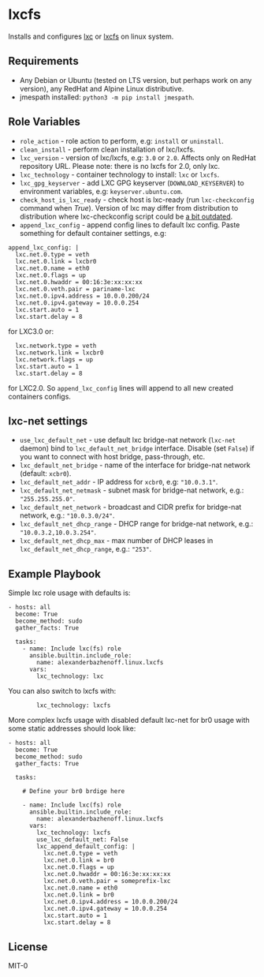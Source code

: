 lxcfs
=====
Installs and configures [lxc](https://linuxcontainers.org/lxc/introduction/) or
[lxcfs](https://linuxcontainers.org/lxcfs/introduction/) on linux system.

Requirements
------------
- Any Debian or Ubuntu (tested on LTS version, but perhaps work on any version), any RedHat and Alpine Linux 
distributive.
- jmespath installed: `python3 -m pip install jmespath`.

Role Variables
--------------
- `role_action` - role action to perform, e.g: `install` or `uninstall`.
- `clean_install` - perform clean installation of lxc/lxcfs.
- `lxc_version` - version of lxc/lxcfs, e.g: `3.0` or `2.0`. Affects only on RedHat repository URL. Please note: there
is no lxcfs for 2.0, only lxc.
- `lxc_technology` - container technology to install: `lxc` or `lxcfs`.
- `lxc_gpg_keyserver` - add LXC GPG keyserver (`DOWNLOAD_KEYSERVER`) to environment variables, e.g:
`keyserver.ubuntu.com`.
- `check_host_is_lxc_ready` - check host is lxc-ready (run `lxc-checkconfig` command when *True*). Version of lxc may
differ from distribution to distribution where lxc-checkconfig script could be 
[a bit outdated](https://github.com/lxc/lxc/issues/4070#issuecomment-1374883653).
- `append_lxc_config` - append config lines to default lxc config. Paste something for default container settings, e.g:
```
append_lxc_config: |
  lxc.net.0.type = veth
  lxc.net.0.link = lxcbr0
  lxc.net.0.name = eth0
  lxc.net.0.flags = up
  lxc.net.0.hwaddr = 00:16:3e:xx:xx:xx
  lxc.net.0.veth.pair = pariname-lxc
  lxc.net.0.ipv4.address = 10.0.0.200/24
  lxc.net.0.ipv4.gateway = 10.0.0.254
  lxc.start.auto = 1
  lxc.start.delay = 8
```
for LXC3.0 or:
```
  lxc.network.type = veth
  lxc.network.link = lxcbr0
  lxc.network.flags = up
  lxc.start.auto = 1
  lxc.start.delay = 8
```
for LXC2.0. So `append_lxc_config` lines will append to all new created containers configs.

## lxc-net settings

- `use_lxc_default_net` - use default lxc bridge-nat network (`lxc-net` daemon) bind to `lxc_default_net_bridge`
interface. Disable (set `False`) if you want to connect with host bridge, pass-through, etc.
- `lxc_default_net_bridge` - name of the interface for bridge-nat network (default: `xcbr0`).
- `lxc_default_net_addr` - IP address for `xcbr0`, e.g: `"10.0.3.1"`.
- `lxc_default_net_netmask` - subnet mask for bridge-nat network, e.g.: `"255.255.255.0"`.
- `lxc_default_net_network` - broadcast and CIDR prefix for bridge-nat network, e.g.: `"10.0.3.0/24"`.
- `lxc_default_net_dhcp_range` - DHCP range for bridge-nat network, e.g.: `"10.0.3.2,10.0.3.254"`.
- `lxc_default_net_dhcp_max` - max number of DHCP leases in `lxc_default_net_dhcp_range`, e.g.: `"253"`.

Example Playbook
----------------

Simple lxc role usage with defaults is:

    - hosts: all
      become: True
      become_method: sudo
      gather_facts: True

      tasks:
        - name: Include lxc(fs) role
          ansible.builtin.include_role:
            name: alexanderbazhenoff.linux.lxcfs
          vars:
            lxc_technology: lxc

You can also switch to lxcfs with:

            lxc_technology: lxcfs

More complex lxcfs usage with disabled default lxc-net for br0 usage with some static addresses should look like:

    - hosts: all
      become: True
      become_method: sudo
      gather_facts: True

      tasks:

        # Define your br0 brdige here

        - name: Include lxc(fs) role
          ansible.builtin.include_role:
            name: alexanderbazhenoff.linux.lxcfs
          vars:
            lxc_technology: lxcfs
            use_lxc_default_net: False
            lxc_append_default_config: |
              lxc.net.0.type = veth
              lxc.net.0.link = br0
              lxc.net.0.flags = up
              lxc.net.0.hwaddr = 00:16:3e:xx:xx:xx
              lxc.net.0.veth.pair = someprefix-lxc
              lxc.net.0.name = eth0
              lxc.net.0.link = br0
              lxc.net.0.ipv4.address = 10.0.0.200/24
              lxc.net.0.ipv4.gateway = 10.0.0.254
              lxc.start.auto = 1
              lxc.start.delay = 8

License
-------
MIT-0
